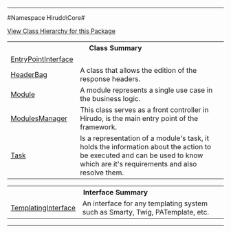 

- - -

#Namespace Hirudo\Core#

<div><a href='https://github.com/JeyDotC/Hirudo-docs/tree/master/hirudo/core/package-tree.md'>View Class Hierarchy for this Package</a></div>

<table class="title">
<tr><th colspan="2" class="title">Class Summary</th></tr>
<tr><td class="name"><a href="https://github.com/JeyDotC/Hirudo-docs/blob/master/Hirudo/Core/EntryPointInterface.md">EntryPointInterface</a></td><td class="description"></td></tr>
<tr><td class="name"><a href="https://github.com/JeyDotC/Hirudo-docs/blob/master/Hirudo/Core/HeaderBag.md">HeaderBag</a></td><td class="description">A class that allows the edition of the response headers.</td></tr>
<tr><td class="name"><a href="https://github.com/JeyDotC/Hirudo-docs/blob/master/Hirudo/Core/Module.md">Module</a></td><td class="description">A module represents a single use case in the business logic.</td></tr>
<tr><td class="name"><a href="https://github.com/JeyDotC/Hirudo-docs/blob/master/Hirudo/Core/ModulesManager.md">ModulesManager</a></td><td class="description">This class serves as a front controller in Hirudo, is the main entry
point of the framework.</td></tr>
<tr><td class="name"><a href="https://github.com/JeyDotC/Hirudo-docs/blob/master/Hirudo/Core/Task.md">Task</a></td><td class="description">Is a representation of a module's task, it holds the information about the action
to be executed and can be used to know which are it's requirements and also
resolve them.</td></tr>
</table>

<table class="title">
<tr><th colspan="2" class="title">Interface Summary</th></tr>
<tr><td class="name"><a href="https://github.com/JeyDotC/Hirudo-docs/blob/master/Hirudo/Core/TemplatingInterface.md">TemplatingInterface</a></td><td class="description">An interface for any templating system such as Smarty, Twig, PATemplate, etc.</td></tr>
</table>

- - -

